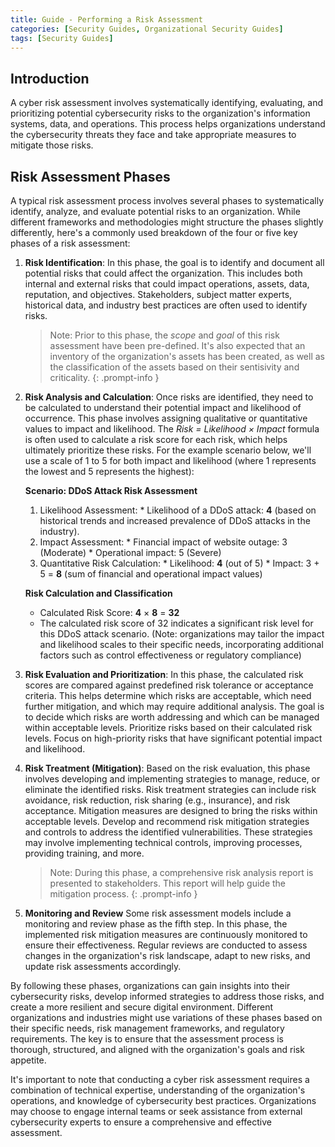 ```yaml
---
title: Guide - Performing a Risk Assessment
categories: [Security Guides, Organizational Security Guides] 
tags: [Security Guides]
---
```


## Introduction

A cyber risk assessment involves systematically identifying, evaluating, and prioritizing potential cybersecurity risks to the organization's information systems, data, and operations. This process helps organizations understand the cybersecurity threats they face and take appropriate measures to mitigate those risks.

## Risk Assessment Phases

A typical risk assessment process involves several phases to systematically identify, analyze, and evaluate potential risks to an organization. While different frameworks and methodologies might structure the phases slightly differently, here's a commonly used breakdown of the four or five key phases of a risk assessment:

1. __Risk Identification__:
   In this phase, the goal is to identify and document all potential risks that could affect the organization. This includes both internal and external risks that could impact operations, assets, data, reputation, and objectives. Stakeholders, subject matter experts, historical data, and industry best practices are often used to identify risks.
   > Note: Prior to this phase, the _scope_ and _goal_ of this risk assessment have been pre-defined. It's also expected that an inventory of the organization's assets has been created, as well as the classification of the assets based on their sentisivity and criticality.
   {: .prompt-info }

2. __Risk Analysis and Calculation__:
  Once risks are identified, they need to be calculated to understand their potential impact and likelihood of occurrence. This phase involves assigning qualitative or quantitative values to impact and likelihood. The _Risk = Likelihood × Impact_ formula is often used to calculate a risk score for each risk, which helps ultimately prioritize these risks.
  For the example scenario below, we'll use a scale of 1 to 5 for both impact and likelihood (where 1 represents the lowest and 5 represents the highest):

     __Scenario: DDoS Attack Risk Assessment__
     1. Likelihood Assessment:
       * Likelihood of a DDoS attack: __4__ (based on historical trends and increased prevalence of DDoS attacks in the industry).
     2. Impact Assessment:
       * Financial impact of website outage: 3 (Moderate)
       * Operational impact: 5 (Severe)
     3. Quantitative Risk Calculation:
       * Likelihood: __4__ (out of 5)
       * Impact: 3 + 5 = __8__ (sum of financial and operational impact values)

     __Risk Calculation and Classification__
     * Calculated Risk Score: __4__ × __8__ = __32__
     * The calculated risk score of 32 indicates a significant risk level for this DDoS attack scenario. (Note: organizations may tailor the         impact and likelihood scales to their specific needs, incorporating additional factors such as control effectiveness or regulatory             compliance) 
    
3. __Risk Evaluation and Prioritization__:
  In this phase, the calculated risk scores are compared against predefined risk tolerance or acceptance criteria. This helps determine which risks are acceptable, which need further mitigation, and which may require additional analysis. The goal is to decide which risks are worth addressing and which can be managed within acceptable levels.
  Prioritize risks based on their calculated risk levels. Focus on high-priority risks that have significant potential impact and likelihood.

4. __Risk Treatment (Mitigation)__:
  Based on the risk evaluation, this phase involves developing and implementing strategies to manage, reduce, or eliminate the identified risks. Risk treatment strategies can include risk avoidance, risk reduction, risk sharing (e.g., insurance), and risk acceptance. Mitigation measures are designed to bring the risks within acceptable levels.
    Develop and recommend risk mitigation strategies and controls to address the identified vulnerabilities. These strategies may involve implementing technical controls, improving processes, providing training, and more.

   > Note: During this phase, a comprehensive risk analysis report is presented to stakeholders. This report will help guide the mitigation process. 
   {: .prompt-info }

5. __Monitoring and Review__
   Some risk assessment models include a monitoring and review phase as the fifth step. In this phase, the implemented risk mitigation measures are continuously monitored to ensure their effectiveness. Regular reviews are conducted to assess changes in the organization's risk landscape, adapt to new risks, and update risk assessments accordingly. 

By following these phases, organizations can gain insights into their cybersecurity risks, develop informed strategies to address those risks, and create a more resilient and secure digital environment. Different organizations and industries might use variations of these phases based on their specific needs, risk management frameworks, and regulatory requirements. The key is to ensure that the assessment process is thorough, structured, and aligned with the organization's goals and risk appetite.

It's important to note that conducting a cyber risk assessment requires a combination of technical expertise, understanding of the organization's operations, and knowledge of cybersecurity best practices. Organizations may choose to engage internal teams or seek assistance from external cybersecurity experts to ensure a comprehensive and effective assessment.
